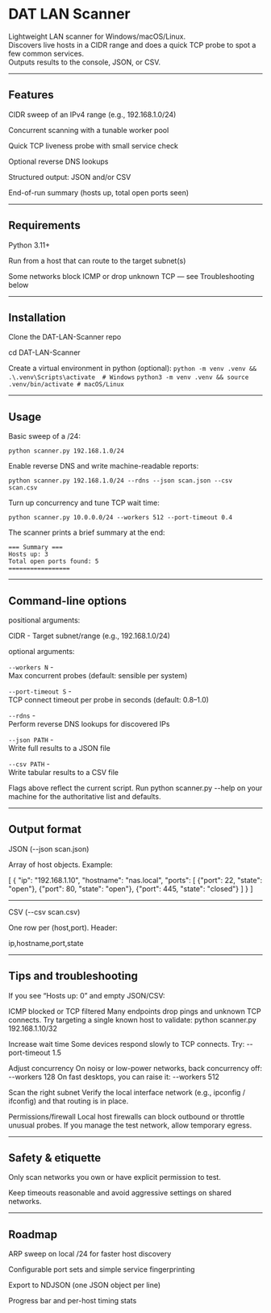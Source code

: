 # DAT LAN Scanner

Lightweight LAN scanner for Windows/macOS/Linux.  
Discovers live hosts in a CIDR range and does a quick TCP probe to spot a few common services.  
Outputs results to the console, JSON, or CSV.  

---

## Features

CIDR sweep of an IPv4 range (e.g., 192.168.1.0/24)

Concurrent scanning with a tunable worker pool

Quick TCP liveness probe with small service check

Optional reverse DNS lookups

Structured output: JSON and/or CSV

End-of-run summary (hosts up, total open ports seen)

---

## Requirements

Python 3.11+

Run from a host that can route to the target subnet(s)

Some networks block ICMP or drop unknown TCP — see Troubleshooting below

---

## Installation
Clone the DAT-LAN-Scanner repo

cd DAT-LAN-Scanner

Create a virtual environment in python (optional):
```python -m venv .venv && .\.venv\Scripts\activate  # Windows```
```python3 -m venv .venv && source .venv/bin/activate # macOS/Linux```

---

## Usage

Basic sweep of a /24:

```python scanner.py 192.168.1.0/24```

Enable reverse DNS and write machine-readable reports:

```python scanner.py 192.168.1.0/24 --rdns --json scan.json --csv scan.csv```


Turn up concurrency and tune TCP wait time:

```python scanner.py 10.0.0.0/24 --workers 512 --port-timeout 0.4```

The scanner prints a brief summary at the end:

```=== Summary ===```  
```Hosts up: 3```  
```Total open ports found: 5```  
```=================```  

---

## Command-line options

positional arguments:

CIDR - Target subnet/range (e.g., 192.168.1.0/24)

optional arguments:

```--workers N``` -         
Max concurrent probes (default: sensible per system)

```--port-timeout S``` -   
TCP connect timeout per probe in seconds (default: 0.8–1.0)  

```--rdns``` -              
Perform reverse DNS lookups for discovered IPs  

```--json PATH``` -  
Write full results to a JSON file  

```--csv PATH``` -  
Write tabular results to a CSV file  

Flags above reflect the current script. Run python scanner.py --help on your machine for the authoritative list and defaults.  

---

## Output format

JSON (--json scan.json)

Array of host objects. Example:

[
  {
    "ip": "192.168.1.10",
    "hostname": "nas.local",
    "ports": [
      {"port": 22,  "state": "open"},
      {"port": 80,  "state": "open"},
      {"port": 445, "state": "closed"}
    ]
  }
]

---

CSV (--csv scan.csv)

One row per (host,port). Header:

ip,hostname,port,state

---

## Tips and troubleshooting

If you see “Hosts up: 0” and empty JSON/CSV:

ICMP blocked or TCP filtered
Many endpoints drop pings and unknown TCP connects. Try targeting a single known host to validate:
python scanner.py 192.168.1.10/32

Increase wait time
Some devices respond slowly to TCP connects. Try: --port-timeout 1.5

Adjust concurrency
On noisy or low-power networks, back concurrency off: --workers 128
On fast desktops, you can raise it: --workers 512

Scan the right subnet
Verify the local interface network (e.g., ipconfig / ifconfig) and that routing is in place.

Permissions/firewall
Local host firewalls can block outbound or throttle unusual probes. If you manage the test network, allow temporary egress.

---

## Safety & etiquette

Only scan networks you own or have explicit permission to test.

Keep timeouts reasonable and avoid aggressive settings on shared networks.

---

## Roadmap

ARP sweep on local /24 for faster host discovery

Configurable port sets and simple service fingerprinting

Export to NDJSON (one JSON object per line)

Progress bar and per-host timing stats
